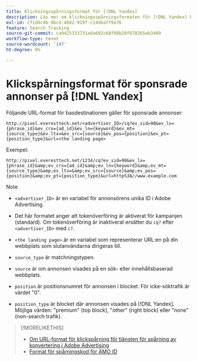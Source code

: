 ```yaml
---
title: Klickningsspårningsformat för [!DNL Yandex]
description: Läs mer om klickningsspårningsformaten för [!DNL Yandex] konton.
exl-id: cf1d6c4b-9bcd-4b82-919f-c14dbaff9a76
feature: Search Tracking
source-git-commit: ca9425333731ada692c68f08b20f070265eb3409
workflow-type: tm+mt
source-wordcount: '147'
ht-degree: 0%

---
```


# Klickspårningsformat för sponsrade annonser på [!DNL Yandex]

Följande URL-format för basdestinationen gäller för sponsrade annonser:

`http://pixel.everesttech.net/<advertiser_ID>/cq?ev_sid=90&ev_lx={phrase_id}&ev_crx={ad_id}&ev_ln={keyword}&ev_mt={source_type}&ev_ltx=&ev_src={source}&ev_pos={position}&ev_pt={position_type}&url=<the landing page>`

Exempel:

`http://pixel.everesttech.net/1234/cq?ev_sid=90&ev_lx={phrase_id}&amp;ev_crx={ad_id}&amp;ev_ln={keyword}&amp;ev_mt={source_type}&amp;ev_ltx=&amp;ev_src={source}&amp;ev_pos={position}&amp;ev_pt={position_type}&url=http%3A//www.example.com`

>[!NOTE]
>
>* `<advertiser_ID>` är en variabel för annonsörens unika ID i Adobe Advertising.
>
>* Det här formatet anger att tokenöverföring är aktiverat för kampanjen (standard). Om tokenöverföring är inaktiverat ersätter du `cq?` efter `<advertiser_ID>` med `c?`.
>
>* `<the landing page>` är en variabel som representerar URL:en på din webbplats som slutanvändarna dirigeras till.
>
>* `source_type`  är matchningstypen.
>
>* `source` är om annonsen visades på en sök- eller innehållsbaserad webbplats.
>
>* `position` är positionsnumret för annonsen i blocket. För icke-söktrafik är värdet &quot;0&quot;.
>
>* `position_type` är blocket där annonsen visades på [!DNL Yandex]. Möjliga värden: &quot;premium&quot; (top block), &quot;other&quot; (right block) eller &quot;none&quot; (non-search trafik).

>[!MORELIKETHIS]
>
>* [Om URL-format för klickspårning för tjänsten för spårning av konvertering i Adobe Advertising](formats-click-tracking-about.md)
>* [Format för spårningskod för AMO ID](amo-id-tracking-parameter.md)
